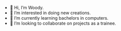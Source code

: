 - 👋 Hi, I’m Woody.
- 👀 I’m interested in doing new creations.
- 🌱 I’m currently learning bachelors in computers.
- 💞️ I’m looking to collaborate on projects as a trainee.

<!---
acepis/acepis is a ✨ special ✨ repository because its `README.md` (this file) appears on your GitHub profile.
You can click the Preview link to take a look at your changes.
--->
